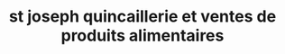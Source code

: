 ---
title: "st joseph quincaillerie et ventes de produits alimentaires"
url: /jacmel/st-joseph-quincaillerie-et-ventes-de-produits-alimentaires/
shop: Eisenwaren
---